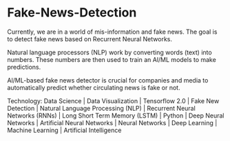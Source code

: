 # Fake-News-Detection

Currently, we are in a world of mis-information and fake news. 
The goal is to detect fake news based on Recurrent Neural Networks.

Natural language processors (NLP) work by converting words (text) into numbers. These numbers are then used to train an Al/ML models to make predictions.

Al/ML-based fake news detector is crucial for companies and media to automatically predict whether circulating news is fake or not.


Technology: Data Science | Data Visualization | Tensorflow 2.0 | Fake New Detection | Natural Language Processing (NLP) | Recurrent Neural Networks (RNNs) | Long Short Term Memory (LSTM) | Python | Deep Neural Networks | Artificial Neural Networks | Neural Networks | Deep Learning | Machine Learning | Artificial Intelligence
